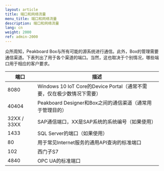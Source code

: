 ```yaml
---
layout: article
title: 端口和网络流量
menu_title: 端口和网络流量
description: 端口和网络流量
lang: cn
weight: 2000
ref: admin-2000
---
```



众所周知，Peakboard Box与所有可能的源系统进行通信。此外，Box的管理需要通信渠道。下表列出了用于各个渠道的端口。当然，这也取决于个别情况，哪些端口用于相应的客户要求。

| **端口** | **描述** |
|-------------|-------------|
| 8080 | Windows 10 IoT Core的Device Portal（通常不需要，仅在极少数情况下需要） |
| 40404 | Peakboard Designer和Box之间的通信渠道（通常用于管理目的） |
32XX / 33XX | SAP通信端口，XX是SAP系统的系统编号（如果使用） |
| 1433 | SQL Server的端口（如果使用） |
| 80 | 用于常见Internet服务的通用API查询的标准端口 |
| 102 | 西门子S7 |
| 4840 | OPC UA的标准端口 |
